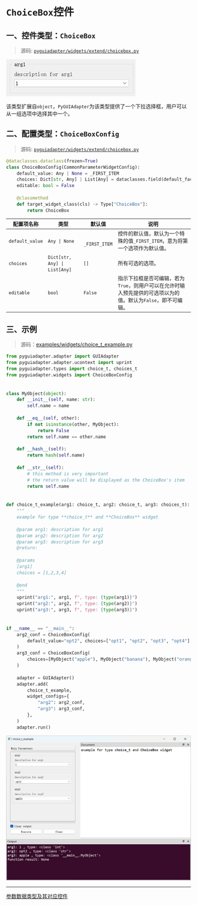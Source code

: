 # `ChoiceBox`控件

## 一、控件类型：`ChoiceBox`

> 源码: [`pyguiadapter/widgets/extend/choicebox.py`]()

<img src="../images/choice_t.png" />

该类型扩展自`object`，`PyGUIAdapter`为该类型提供了一个下拉选择框，用户可以从一组选项中选择其中一个。

## 二、配置类型：`ChoiceBoxConfig`

> 源码: [`pyguiadapter/widgets/extend/choicebox.py`]()

```python
@dataclasses.dataclass(frozen=True)
class ChoiceBoxConfig(CommonParameterWidgetConfig):
    default_value: Any | None = _FIRST_ITEM
    choices: Dict[str, Any] | List[Any] = dataclasses.field(default_factory=list)
    editable: bool = False

    @classmethod
    def target_widget_class(cls) -> Type["ChoiceBox"]:
        return ChoiceBox

```

| 配置项名称      | 类型                          | 默认值         | 说明                                                         |
| --------------- | ----------------------------- | -------------- | ------------------------------------------------------------ |
| `default_value` | `Any \| None`                 | ` _FIRST_ITEM` | 控件的默认值，默认为一个特殊的值`_FIRST_ITEM`，意为将第一个选项作为默认值。 |
| `choices`       | `Dict[str, Any] \| List[Any]` | `[]`           | 所有可选的选项。                                             |
| `editable`      | `bool`                        | `False`        | 指示下拉框是否可编辑，若为`True`，则用户可以在允许时输入预先提供的可选项以为的值。默认为`False`，即不可编辑。 |

## 三、示例

> 源码：[examples/widgets/choice_t_example.py]()

```python
from pyguiadapter.adapter import GUIAdapter
from pyguiadapter.adapter.ucontext import uprint
from pyguiadapter.types import choice_t, choices_t
from pyguiadapter.widgets import ChoiceBoxConfig


class MyObject(object):
    def __init__(self, name: str):
        self.name = name

    def __eq__(self, other):
        if not isinstance(other, MyObject):
            return False
        return self.name == other.name

    def __hash__(self):
        return hash(self.name)

    def __str__(self):
        # this method is very important
        # the return value will be displayed as the ChoiceBox's item
        return self.name


def choice_t_example(arg1: choice_t, arg2: choice_t, arg3: choices_t):
    """
    example for type **choice_t** and **ChoiceBox** widget

    @param arg1: description for arg1
    @param arg2: description for arg2
    @param arg3: description for arg3
    @return:

    @params
    [arg1]
    choices = [1,2,3,4]

    @end
    """
    uprint("arg1:", arg1, f", type: {type(arg1)}")
    uprint("arg2:", arg2, f", type: {type(arg2)}")
    uprint("arg3:", arg3, f", type: {type(arg3)}")


if __name__ == "__main__":
    arg2_conf = ChoiceBoxConfig(
        default_value="opt2", choices=["opt1", "opt2", "opt3", "opt4"], editable=True
    )
    arg3_conf = ChoiceBoxConfig(
        choices=[MyObject("apple"), MyObject("banana"), MyObject("orange")]
    )

    adapter = GUIAdapter()
    adapter.add(
        choice_t_example,
        widget_configs={
            "arg2": arg2_conf,
            "arg3": arg3_conf,
        },
    )
    adapter.run()

```

<img src="../images/choice_t_example.png" />

---

[参数数据类型及其对应控件](widgets/types_and_widgets.md)